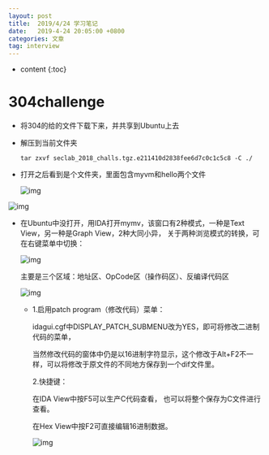 ```yaml
---
layout: post
title:  2019/4/24 学习笔记
date:   2019-4-24 20:05:00 +0800
categories: 文章
tag: interview
---
```


* content
{:toc}
# 304challenge

- 将304的给的文件下载下来，并共享到Ubuntu上去

- 解压到当前文件夹

  ~~~
  tar zxvf seclab_2018_challs.tgz.e211410d2838fee6d7c0c1c5c8 -C ./
  ~~~

- 打开之后看到是个文件夹，里面包含myvm和hello两个文件

  ![img](https://wx1.sinaimg.cn/mw690/0066mMjily1g2e4vctbmnj30kd02jq38.jpg)

![img](https://wx1.sinaimg.cn/mw690/0066mMjily1g2e4vct7n0j309x048jre.jpg)

- 在Ubuntu中没打开，用IDA打开mymv，该窗口有2种模式，一种是Text View，另一种是Graph View，2种大同小异， 关于两种浏览模式的转换，可在右键菜单中切换：

  ![img](https://wx3.sinaimg.cn/mw690/0066mMjily1g2e4vdxzytj311y0lcgp4.jpg)

  主要是三个区域：地址区、OpCode区（操作码区）、反编译代码区

  ![img](https://wx3.sinaimg.cn/mw690/0066mMjily1g2e4vctausj30hi0aymxm.jpg)

  - 1.启用patch program（修改代码）菜单：

    idagui.cgf中DISPLAY_PATCH_SUBMENU改为YES，即可将修改二进制代码的菜单，

    当然修改代码的窗体中仍是以16进制字符显示，这个修改于Alt+F2不一样，可以将修改于原文件的不同地方保存到一个dif文件里。 

    2.快捷键：

    在IDA View中按F5可以生产C代码查看，  也可以将整个保存为C文件进行查看。

    在Hex View中按F2可直接编辑16进制数据。

    ![img](https://wx3.sinaimg.cn/mw690/0066mMjily1g2e4vd1l2cj30ix0crglr.jpg)